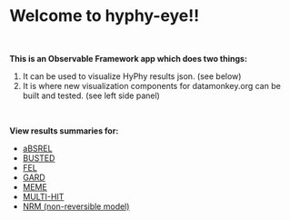 # Welcome to hyphy-eye!!

</br>

**This is an Observable Framework app which does two things:**
1. It can be used to visualize HyPhy results json. (see below)
2. It is where new visualization components for datamonkey.org can be built and tested. (see left side panel)

</br>

**View results summaries for:**
- [aBSREL](/pages/absrel)
- [BUSTED](/pages/busted)
- [FEL](/pages/fel)
- [GARD](/pages/gard)
- [MEME](/pages/meme)
- [MULTI-HIT](/pages/multihit)
- [NRM (non-reversible model)](/pages/nrm)